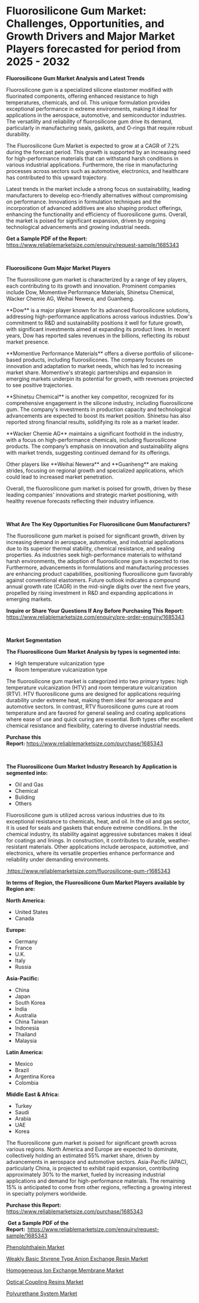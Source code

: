 <p><h1>Fluorosilicone Gum Market: Challenges, Opportunities, and Growth Drivers and Major Market Players forecasted for period from 2025 - 2032</h1></p><p><strong>Fluorosilicone Gum Market Analysis and Latest Trends</strong></p>
<p><p>Fluorosilicone gum is a specialized silicone elastomer modified with fluorinated components, offering enhanced resistance to high temperatures, chemicals, and oil. This unique formulation provides exceptional performance in extreme environments, making it ideal for applications in the aerospace, automotive, and semiconductor industries. The versatility and reliability of fluorosilicone gum drive its demand, particularly in manufacturing seals, gaskets, and O-rings that require robust durability.</p><p>The Fluorosilicone Gum Market is expected to grow at a CAGR of 7.2% during the forecast period. This growth is supported by an increasing need for high-performance materials that can withstand harsh conditions in various industrial applications. Furthermore, the rise in manufacturing processes across sectors such as automotive, electronics, and healthcare has contributed to this upward trajectory. </p><p>Latest trends in the market include a strong focus on sustainability, leading manufacturers to develop eco-friendly alternatives without compromising on performance. Innovations in formulation techniques and the incorporation of advanced additives are also shaping product offerings, enhancing the functionality and efficiency of fluorosilicone gums. Overall, the market is poised for significant expansion, driven by ongoing technological advancements and growing industrial needs.</p></p>
<p><strong>Get a Sample PDF of the Report:&nbsp;</strong> <a href="https://www.reliablemarketsize.com/enquiry/request-sample/1685343?utm_campaign=1133&utm_medium=2&utm_source=Github&utm_content=ia&utm_term=26032025&utm_id=fluorosilicone-gum">https://www.reliablemarketsize.com/enquiry/request-sample/1685343</a></p>
<p>&nbsp;</p>
<p><strong>Fluorosilicone Gum Major Market Players</strong></p>
<p><p>The fluorosilicone gum market is characterized by a range of key players, each contributing to its growth and innovation. Prominent companies include Dow, Momentive Performance Materials, Shinetsu Chemical, Wacker Chemie AG, Weihai Newera, and Guanheng. </p><p>**Dow** is a major player known for its advanced fluorosilicone solutions, addressing high-performance applications across various industries. Dow's commitment to R&D and sustainability positions it well for future growth, with significant investments aimed at expanding its product lines. In recent years, Dow has reported sales revenues in the billions, reflecting its robust market presence.</p><p>**Momentive Performance Materials** offers a diverse portfolio of silicone-based products, including fluorosilicones. The company focuses on innovation and adaptation to market needs, which has led to increasing market share. Momentive's strategic partnerships and expansion in emerging markets underpin its potential for growth, with revenues projected to see positive trajectories.</p><p>**Shinetsu Chemical** is another key competitor, recognized for its comprehensive engagement in the silicone industry, including fluorosilicone gum. The company's investments in production capacity and technological advancements are expected to boost its market position. Shinetsu has also reported strong financial results, solidifying its role as a market leader.</p><p>**Wacker Chemie AG** maintains a significant foothold in the industry, with a focus on high-performance chemicals, including fluorosilicone products. The company’s emphasis on innovation and sustainability aligns with market trends, suggesting continued demand for its offerings.</p><p>Other players like **Weihai Newera** and **Guanheng** are making strides, focusing on regional growth and specialized applications, which could lead to increased market penetration.</p><p>Overall, the fluorosilicone gum market is poised for growth, driven by these leading companies' innovations and strategic market positioning, with healthy revenue forecasts reflecting their industry influence.</p></p>
<p>&nbsp;</p>
<p><strong>What Are The Key Opportunities For Fluorosilicone Gum Manufacturers?</strong></p>
<p><p>The fluorosilicone gum market is poised for significant growth, driven by increasing demand in aerospace, automotive, and industrial applications due to its superior thermal stability, chemical resistance, and sealing properties. As industries seek high-performance materials to withstand harsh environments, the adoption of fluorosilicone gum is expected to rise. Furthermore, advancements in formulations and manufacturing processes are enhancing product capabilities, positioning fluorosilicone gum favorably against conventional elastomers. Future outlook indicates a compound annual growth rate (CAGR) in the mid-single digits over the next five years, propelled by rising investment in R&D and expanding applications in emerging markets.</p></p>
<p><strong>Inquire or Share Your Questions If Any Before Purchasing This Report:</strong> <a href="https://www.reliablemarketsize.com/enquiry/pre-order-enquiry/1685343?utm_campaign=1133&utm_medium=2&utm_source=Github&utm_content=ia&utm_term=26032025&utm_id=fluorosilicone-gum">https://www.reliablemarketsize.com/enquiry/pre-order-enquiry/1685343</a></p>
<p>&nbsp;</p>
<p><strong>Market Segmentation</strong></p>
<p><strong>The Fluorosilicone Gum Market Analysis by types is segmented into:</strong></p>
<p><ul><li>High temperature vulcanization type</li><li>Room temperature vulcanization type</li></ul></p>
<p><p>The fluorosilicone gum market is categorized into two primary types: high temperature vulcanization (HTV) and room temperature vulcanization (RTV). HTV fluorosilicone gums are designed for applications requiring durability under extreme heat, making them ideal for aerospace and automotive sectors. In contrast, RTV fluorosilicone gums cure at room temperature and are favored for general sealing and coating applications where ease of use and quick curing are essential. Both types offer excellent chemical resistance and flexibility, catering to diverse industrial needs.</p></p>
<p><strong>Purchase this Report:&nbsp;</strong><a href="https://www.reliablemarketsize.com/purchase/1685343?utm_campaign=1133&utm_medium=2&utm_source=Github&utm_content=ia&utm_term=26032025&utm_id=fluorosilicone-gum">https://www.reliablemarketsize.com/purchase/1685343</a></p>
<p>&nbsp;</p>
<p><strong>The Fluorosilicone Gum Market Industry Research by Application is segmented into:</strong></p>
<p><ul><li>Oil and Gas</li><li>Chemical</li><li>Buliding</li><li>Others</li></ul></p>
<p><p>Fluorosilicone gum is utilized across various industries due to its exceptional resistance to chemicals, heat, and oil. In the oil and gas sector, it is used for seals and gaskets that endure extreme conditions. In the chemical industry, its stability against aggressive substances makes it ideal for coatings and linings. In construction, it contributes to durable, weather-resistant materials. Other applications include aerospace, automotive, and electronics, where its versatile properties enhance performance and reliability under demanding environments.</p></p>
<p><a href="https://www.reliablemarketsize.com/fluorosilicone-gum-r1685343?utm_campaign=1133&utm_medium=2&utm_source=Github&utm_content=ia&utm_term=26032025&utm_id=fluorosilicone-gum">&nbsp;https://www.reliablemarketsize.com/fluorosilicone-gum-r1685343</a></p>
<p><strong>In terms of Region, the Fluorosilicone Gum Market Players available by Region are:</strong></p>
<p>
    <p> <strong> North America: </strong>
        <ul>
            <li>United States</li>
            <li>Canada</li>
        </ul>
        </p> 
    <p> <strong> Europe: </strong>
        <ul>
            <li>Germany</li>
            <li>France</li>
            <li>U.K.</li>
            <li>Italy</li>
            <li>Russia</li>
        </ul>
        </p> 
    <p> <strong> Asia-Pacific: </strong>
        <ul>
            <li>China</li>
            <li>Japan</li>
            <li>South Korea</li>
            <li>India</li>
            <li>Australia</li>
            <li>China Taiwan</li>
            <li>Indonesia</li>
            <li>Thailand</li>
            <li>Malaysia</li>
        </ul>
        </p> 
    <p> <strong> Latin America: </strong>
        <ul>
            <li>Mexico</li>
            <li>Brazil</li>
            <li>Argentina Korea</li>
            <li>Colombia</li>
        </ul>
        </p> 
    <p> <strong> Middle East & Africa: </strong>
        <ul>
            <li>Turkey</li>
            <li>Saudi</li>
            <li>Arabia</li>
            <li>UAE</li>
            <li>Korea</li>
        </ul>
    </p>
    </p>
<p><p>The fluorosilicone gum market is poised for significant growth across various regions. North America and Europe are expected to dominate, collectively holding an estimated 55% market share, driven by advancements in aerospace and automotive sectors. Asia-Pacific (APAC), particularly China, is projected to exhibit rapid expansion, contributing approximately 30% to the market, fueled by increasing industrial applications and demand for high-performance materials. The remaining 15% is anticipated to come from other regions, reflecting a growing interest in specialty polymers worldwide.</p></p>
<p><strong>Purchase this Report: </strong><a href="https://www.reliablemarketsize.com/purchase/1685343?utm_campaign=1133&utm_medium=2&utm_source=Github&utm_content=ia&utm_term=26032025&utm_id=fluorosilicone-gum">https://www.reliablemarketsize.com/purchase/1685343</a></p>
<p>&nbsp;<strong>Get a Sample PDF of the Report:&nbsp;&nbsp;</strong><a href="https://www.reliablemarketsize.com/enquiry/request-sample/1685343?utm_campaign=1133&utm_medium=2&utm_source=Github&utm_content=ia&utm_term=26032025&utm_id=fluorosilicone-gum">https://www.reliablemarketsize.com/enquiry/request-sample/1685343</a></p>
<p><strong></strong></p>
<p><p><a href="https://github.com/norbyboyse4d/Market-Research-Report-List-1/blob/main/phenolphthalein-market.md?utm_campaign=1133&utm_medium=2&utm_source=Github&utm_content=ia&utm_term=26032025&utm_id=fluorosilicone-gum">Phenolphthalein Market</a></p><p><a href="https://github.com/jemalapoilly/Market-Research-Report-List-1/blob/main/weakly-basic-styrene-type-anion-exchange-resin-market.md?utm_campaign=1133&utm_medium=2&utm_source=Github&utm_content=ia&utm_term=26032025&utm_id=fluorosilicone-gum">Weakly Basic Styrene Type Anion Exchange Resin Market</a></p><p><a href="https://github.com/oatisorenscl/Market-Research-Report-List-1/blob/main/homogeneous-ion-exchange-membrane-market.md?utm_campaign=1133&utm_medium=2&utm_source=Github&utm_content=ia&utm_term=26032025&utm_id=fluorosilicone-gum">Homogeneous Ion Exchange Membrane Market</a></p><p><a href="https://github.com/shapurforouz/Market-Research-Report-List-1/blob/main/optical-coupling-resins-market.md?utm_campaign=1133&utm_medium=2&utm_source=Github&utm_content=ia&utm_term=26032025&utm_id=fluorosilicone-gum">Optical Coupling Resins Market</a></p><p><a href="https://github.com/siriyagayo/Market-Research-Report-List-1/blob/main/polyurethane-system-market.md?utm_campaign=1133&utm_medium=2&utm_source=Github&utm_content=ia&utm_term=26032025&utm_id=fluorosilicone-gum">Polyurethane System Market</a></p></p>